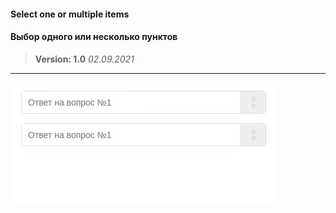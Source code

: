 #### Select one or multiple items
#### Выбор одного или несколько пунктов

>**Version: 1.0** 
>*02.09.2021*

---

!['select.gif'](./data/select.gif)